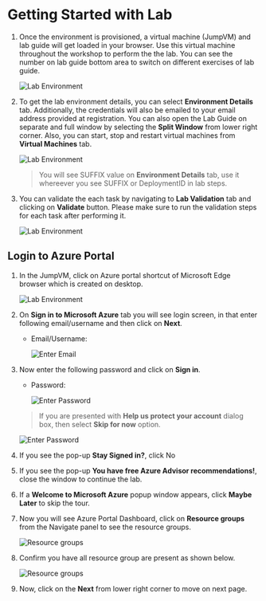 # Getting Started with Lab

1. Once the environment is provisioned, a virtual machine (JumpVM) and lab guide will get loaded in your browser. Use this virtual machine throughout the workshop to perform the the lab. You can see the number on lab guide bottom area to switch on different exercises of lab guide.

   ![](./media/cloudlab-vm-guide.png "Lab Environment")

1. To get the lab environment details, you can select **Environment Details** tab. Additionally, the credentials will also be emailed to your email address provided at registration. You can also open the Lab Guide on separate and full window by selecting the **Split Window** from lower right corner. Also, you can start, stop and restart virtual machines from **Virtual Machines** tab.

   ![](./media/cloudlabs-env-page.png "Lab Environment")
 
    > You will see SUFFIX value on **Environment Details** tab, use it whereever you see SUFFIX or DeploymentID in lab steps.

1. You can validate the each task by navigating to **Lab Validation** tab and clicking on **Validate** button. Please make sure to run the validation steps for each task after performing it. 

   ![](./media/validation.png "Lab Environment")

## Login to Azure Portal
1. In the JumpVM, click on Azure portal shortcut of Microsoft Edge browser which is created on desktop.

   ![](./media/cloudlab-vm-guide.png "Lab Environment")
   
1. On **Sign in to Microsoft Azure** tab you will see login screen, in that enter following email/username and then click on **Next**. 
   * Email/Username: <inject key="AzureAdUserEmail"></inject>
   
     ![](./media/image7.png "Enter Email")
     
1. Now enter the following password and click on **Sign in**.
   * Password: <inject key="AzureAdUserPassword"></inject>
   
     ![](./media/image8.png "Enter Password")
     
   > If you are presented with **Help us protect your account** dialog box, then select **Skip for now** option.

      ![](./media/MFA.png "Enter Password")
  
1. If you see the pop-up **Stay Signed in?**, click No

1. If you see the pop-up **You have free Azure Advisor recommendations!**, close the window to continue the lab.

1. If a **Welcome to Microsoft Azure** popup window appears, click **Maybe Later** to skip the tour.
   
1. Now you will see Azure Portal Dashboard, click on **Resource groups** from the Navigate panel to see the resource groups.

    ![](./media/select-rg.png "Resource groups")
   
1. Confirm you have all resource group are present as shown below.

    ![](./media/upimage10.png "Resource groups")
   
1. Now, click on the **Next** from lower right corner to move on next page.

